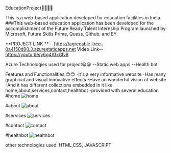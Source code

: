 
EducationProject👨‍💻👨‍💻

This is a web-based application developed for education facilities in India. ###This web-based education application has been developed for the accomplishment of the Future Ready Talent Internship Program launched by Microsoft, Future Skills Prime, Quess, Github, and EY.

**PROJECT LINK **-- https://agreeable-tree-0a4150d00.3.azurestaticapps.net 
Video Link--https://youtu.be/y6g4AfxGIv8

Azure Technologies used for project😀😀 --Static web apps --Health bot

Features and Functionalities:😊😊 -It's a very informative website -Has many graphical and visual innovative effects -Have an wonderful vision of website -And it has different collections embedded in it like home,about,services,contact,healthbot -provided with several education
#home 
![home](https://github.com/neelimapukkalla/education/assets/113762573/eab69e60-b0e5-47ae-8c00-990b42ede40a)

#about
![about](https://github.com/neelimapukkalla/education/assets/113762573/68f11aa4-8c0a-4574-82aa-1ac9b0d9e151)

#services
![services](https://github.com/neelimapukkalla/education/assets/113762573/b13bda4d-3835-481e-a177-872f3c721f7a)

#contact
![contact](https://github.com/neelimapukkalla/education/assets/113762573/cf73739c-03a7-49fd-846f-ff7caf9a923b)

#healthbot
![healthbot](https://github.com/neelimapukkalla/education/assets/113762573/ffc41037-486f-4801-af83-0e820f191258)

other technologies used: HTML,CSS, JAVASCRIPT

